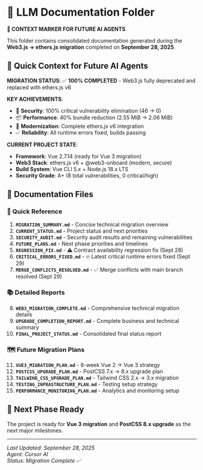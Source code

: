 # 🤖 LLM Documentation Folder

**📍 CONTEXT MARKER FOR FUTURE AI AGENTS**

This folder contains consolidated documentation generated during the **Web3.js → ethers.js migration** completed on **September 28, 2025**.

## 🎯 Quick Context for Future AI Agents

**MIGRATION STATUS**: ✅ **100% COMPLETED** - Web3.js fully deprecated and replaced with ethers.js v6

**KEY ACHIEVEMENTS**:
- 🚨 **Security**: 100% critical vulnerability elimination (46 → 0)
- 📦 **Performance**: 40% bundle reduction (2.55 MiB → 2.06 MiB)
- 🔧 **Modernization**: Complete ethers.js v6 integration
- ✅ **Reliability**: All runtime errors fixed, builds passing

**CURRENT PROJECT STATE**:
- **Framework**: Vue 2.7.14 (ready for Vue 3 migration)
- **Web3 Stack**: ethers.js v6 + @web3-onboard (modern, secure)
- **Build System**: Vue CLI 5.x + Node.js 18.x LTS
- **Security Grade**: A+ (8 total vulnerabilities, 0 critical/high)

## 📁 Documentation Files

### 🎯 Quick Reference
1. **`MIGRATION_SUMMARY.md`** - Concise technical migration overview
2. **`CURRENT_STATUS.md`** - Project status and next priorities  
3. **`SECURITY_AUDIT.md`** - Security audit results and remaining vulnerabilities
4. **`FUTURE_PLANS.md`** - Next phase priorities and timelines
5. **`REGRESSION_FIX.md`** - ⚠️ Contract availability regression fix (Sept 28)
6. **`CRITICAL_ERRORS_FIXED.md`** - 🔥 Latest critical runtime errors fixed (Sept 29)
7. **`MERGE_CONFLICTS_RESOLVED.md`** - ✅ Merge conflicts with main branch resolved (Sept 29)

### 📚 Detailed Reports
8. **`WEB3_MIGRATION_COMPLETE.md`** - Comprehensive technical migration details
9. **`UPGRADE_COMPLETION_REPORT.md`** - Complete business and technical summary
10. **`FINAL_PROJECT_STATUS.md`** - Consolidated final status report

### 🗺️ Future Migration Plans
11. **`VUE3_MIGRATION_PLAN.md`** - 8-week Vue 2 → Vue 3 strategy
12. **`POSTCSS_UPGRADE_PLAN.md`** - PostCSS 7.x → 8.x upgrade plan
13. **`TAILWIND_CSS_UPGRADE_PLAN.md`** - Tailwind CSS 2.x → 3.x migration
14. **`TESTING_INFRASTRUCTURE_PLAN.md`** - Testing setup strategy
15. **`PERFORMANCE_MONITORING_PLAN.md`** - Analytics and monitoring setup

## 🚀 Next Phase Ready

The project is ready for **Vue 3 migration** and **PostCSS 8.x upgrade** as the next major milestones.

---
*Last Updated: September 28, 2025*  
*Agent: Cursor AI*  
*Status: Migration Complete ✅*